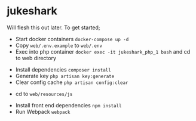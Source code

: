 # jukeshark

Will flesh this out later. To get started;

* Start docker containers `docker-compose up -d`
* Copy `web/.env.example` to `web/.env`
* Exec into php container `docker exec -it jukeshark_php_1 bash` and cd to web directory
 - Install dependencies `composer install`
 - Generate key `php artisan key:generate`
 - Clear config cache `php artisan config:clear`
* cd to `web/resources/js`
 - Install front end dependencies `npm install`
 - Run Webpack `webpack`
